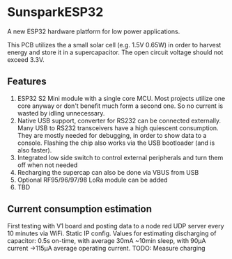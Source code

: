 # SunsparkESP32
A new ESP32 hardware platform for low power applications.

This PCB utilizes the a small solar cell (e.g. 1.5V 0.65W) in order to harvest energy and store it in a supercapacitor. The open circuit voltage should not exceed 3.3V.

## Features
1. ESP32 S2 Mini module with a single core MCU. Most projects utilize one core anyway or don't benefit much form a second one. So no current is wasted by idling unnecessary.
2. Native USB support, converter for RS232 can be connected externally. Many USB to RS232 transceivers have a high quiescent consumption. They are mostly needed for debugging, in order to show data to a console. Flashing the chip also works via the USB bootloader (and is also faster).
3. Integrated low side switch to control external peripherals and turn them off when not needed
4. Recharging the supercap can also be done via VBUS from USB
5. Optional RF95/96/97/98 LoRa module can be added
6. TBD

## Current consumption estimation
First testing with V1 board and posting data to a node red UDP server every 10 minutes via WiFi. Static IP config.
Values for estimating discharging of capacitor:
0.5s on-time, with average 30mA
~10min sleep, with 90µA current
->115µA average operating current. TODO: Measure charging

